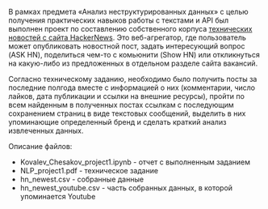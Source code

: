 В рамках предмета «Анализ неструктурированных данных» с целью получения практических навыков работы с текстами и API был выполнен проект по составлению собственного корпуса [технических новостей с сайта HackerNews](https://news.ycombinator.com/). Это веб-агрегатор, где пользователь может опубликовать новостной пост, задать интересующий вопрос (ASK HN), поделиться чем-то с комьюнити (Show HN) или откликнуться на какую-либо из предложенных в отдельном разделе сайта вакансий.

Согласно техническому заданию, необходимо было получить посты за последние полгода вместе с информацией о них (комментарии, число лайков, дата публикации и ссылки на внешние ресурсы), пройти по всем найденным в полученных постах ссылкам с последующим сохранением страниц в виде текстовых сообщений, выделить в них упоминающие определенный бренд и сделать краткий анализ извлеченных данных.

Описание файлов:

- Kovalev_Chesakov_project1.ipynb - отчет с выполненным заданием
- NLP_project1.pdf - техническое задание
- hn_newest.csv - собранные данные
- hn_newest_youtube.csv - часть собранных данных, в которой упоминается Youtube
